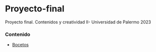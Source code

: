 # Proyecto-final
Proyecto final. Contenidos y creatividad II- Universidad de Palermo 2023

### Contenido
- <a href='[https://www.figma.com/proto/JnHo3wq5tpXwGy6RFBdmhN/Landing-Page?node-id=101-1199&scaling=scale-down](https://www.figma.com/proto/JnHo3wq5tpXwGy6RFBdmhN/Landing-Page?type=design&node-id=201-230&scaling=contain&page-id=201%3A38)' target="_blank">Bocetos </a>
